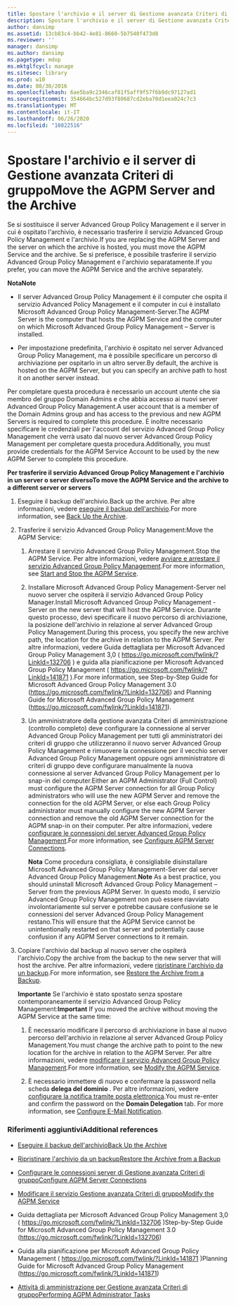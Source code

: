 ```yaml
---
title: Spostare l'archivio e il server di Gestione avanzata Criteri di gruppo
description: Spostare l'archivio e il server di Gestione avanzata Criteri di gruppo
author: dansimp
ms.assetid: 13cb83c4-bb42-4e81-8660-5b7540f473d8
ms.reviewer: ''
manager: dansimp
ms.author: dansimp
ms.pagetype: mdop
ms.mktglfcycl: manage
ms.sitesec: library
ms.prod: w10
ms.date: 08/30/2016
ms.openlocfilehash: 6ae5ba9c2346caf81f5aff9f57f6b9dc97127ad1
ms.sourcegitcommit: 354664bc527d93f80687cd2eba70d1eea024c7c3
ms.translationtype: MT
ms.contentlocale: it-IT
ms.lasthandoff: 06/26/2020
ms.locfileid: "10822516"
---
```

# <span data-ttu-id="dec34-103">Spostare l'archivio e il server di Gestione avanzata Criteri di gruppo</span><span class="sxs-lookup"><span data-stu-id="dec34-103">Move the AGPM Server and the Archive</span></span>


<span data-ttu-id="dec34-104">Se si sostituisce il server Advanced Group Policy Management e il server in cui è ospitato l'archivio, è necessario trasferire il servizio Advanced Group Policy Management e l'archivio.</span><span class="sxs-lookup"><span data-stu-id="dec34-104">If you are replacing the AGPM Server and the server on which the archive is hosted, you must move the AGPM Service and the archive.</span></span> <span data-ttu-id="dec34-105">Se si preferisce, è possibile trasferire il servizio Advanced Group Policy Management e l'archivio separatamente.</span><span class="sxs-lookup"><span data-stu-id="dec34-105">If you prefer, you can move the AGPM Service and the archive separately.</span></span>

**<span data-ttu-id="dec34-106">Nota</span><span class="sxs-lookup"><span data-stu-id="dec34-106">Note</span></span>**  
-   <span data-ttu-id="dec34-107">Il server Advanced Group Policy Management è il computer che ospita il servizio Advanced Policy Management e il computer in cui è installato Microsoft Advanced Group Policy Management-Server.</span><span class="sxs-lookup"><span data-stu-id="dec34-107">The AGPM Server is the computer that hosts the AGPM Service and the computer on which Microsoft Advanced Group Policy Management – Server is installed.</span></span>

-   <span data-ttu-id="dec34-108">Per impostazione predefinita, l'archivio è ospitato nel server Advanced Group Policy Management, ma è possibile specificare un percorso di archiviazione per ospitarlo in un altro server.</span><span class="sxs-lookup"><span data-stu-id="dec34-108">By default, the archive is hosted on the AGPM Server, but you can specify an archive path to host it on another server instead.</span></span>

 

<span data-ttu-id="dec34-109">Per completare questa procedura è necessario un account utente che sia membro del gruppo Domain Admins e che abbia accesso ai nuovi server Advanced Group Policy Management.</span><span class="sxs-lookup"><span data-stu-id="dec34-109">A user account that is a member of the Domain Admins group and has access to the previous and new AGPM Servers is required to complete this procedure.</span></span> <span data-ttu-id="dec34-110">È inoltre necessario specificare le credenziali per l'account del servizio Advanced Group Policy Management che verrà usato dal nuovo server Advanced Group Policy Management per completare questa procedura.</span><span class="sxs-lookup"><span data-stu-id="dec34-110">Additionally, you must provide credentials for the AGPM Service Account to be used by the new AGPM Server to complete this procedure.</span></span>

**<span data-ttu-id="dec34-111">Per trasferire il servizio Advanced Group Policy Management e l'archivio in un server o server diverso</span><span class="sxs-lookup"><span data-stu-id="dec34-111">To move the AGPM Service and the archive to a different server or servers</span></span>**

1.  <span data-ttu-id="dec34-112">Eseguire il backup dell'archivio.</span><span class="sxs-lookup"><span data-stu-id="dec34-112">Back up the archive.</span></span> <span data-ttu-id="dec34-113">Per altre informazioni, vedere [eseguire il backup dell'archivio](back-up-the-archive.md).</span><span class="sxs-lookup"><span data-stu-id="dec34-113">For more information, see [Back Up the Archive](back-up-the-archive.md).</span></span>

2.  <span data-ttu-id="dec34-114">Trasferire il servizio Advanced Group Policy Management:</span><span class="sxs-lookup"><span data-stu-id="dec34-114">Move the AGPM Service:</span></span>

    1.  <span data-ttu-id="dec34-115">Arrestare il servizio Advanced Group Policy Management.</span><span class="sxs-lookup"><span data-stu-id="dec34-115">Stop the AGPM Service.</span></span> <span data-ttu-id="dec34-116">Per altre informazioni, vedere [avviare e arrestare il servizio Advanced Group Policy Management](start-and-stop-the-agpm-service-agpm30ops.md).</span><span class="sxs-lookup"><span data-stu-id="dec34-116">For more information, see [Start and Stop the AGPM Service](start-and-stop-the-agpm-service-agpm30ops.md).</span></span>

    2.  <span data-ttu-id="dec34-117">Installare Microsoft Advanced Group Policy Management-Server nel nuovo server che ospiterà il servizio Advanced Group Policy Manager.</span><span class="sxs-lookup"><span data-stu-id="dec34-117">Install Microsoft Advanced Group Policy Management - Server on the new server that will host the AGPM Service.</span></span> <span data-ttu-id="dec34-118">Durante questo processo, devi specificare il nuovo percorso di archiviazione, la posizione dell'archivio in relazione al server Advanced Group Policy Management.</span><span class="sxs-lookup"><span data-stu-id="dec34-118">During this process, you specify the new archive path, the location for the archive in relation to the AGPM Server.</span></span> <span data-ttu-id="dec34-119">Per altre informazioni, vedere Guida dettagliata per Microsoft Advanced Group Policy Management 3,0 ( <https://go.microsoft.com/fwlink/?LinkId=132706> ) e guida alla pianificazione per Microsoft Advanced Group Policy Management ( <https://go.microsoft.com/fwlink/?LinkId=141871> ).</span><span class="sxs-lookup"><span data-stu-id="dec34-119">For more information, see Step-by-Step Guide for Microsoft Advanced Group Policy Management 3.0 (<https://go.microsoft.com/fwlink/?LinkId=132706>) and Planning Guide for Microsoft Advanced Group Policy Management (<https://go.microsoft.com/fwlink/?LinkId=141871>).</span></span>

    3.  <span data-ttu-id="dec34-120">Un amministratore della gestione avanzata Criteri di amministrazione (controllo completo) deve configurare la connessione al server Advanced Group Policy Management per tutti gli amministratori dei criteri di gruppo che utilizzeranno il nuovo server Advanced Group Policy Management e rimuovere la connessione per il vecchio server Advanced Group Policy Management oppure ogni amministratore di criteri di gruppo deve configurare manualmente la nuova connessione al server Advanced Group Policy Management per lo snap-in del computer.</span><span class="sxs-lookup"><span data-stu-id="dec34-120">Either an AGPM Administrator (Full Control) must configure the AGPM Server connection for all Group Policy administrators who will use the new AGPM Server and remove the connection for the old AGPM Server, or else each Group Policy administrator must manually configure the new AGPM Server connection and remove the old AGPM Server connection for the AGPM snap-in on their computer.</span></span> <span data-ttu-id="dec34-121">Per altre informazioni, vedere [configurare le connessioni del server Advanced Group Policy Management](configure-agpm-server-connections-agpm30ops.md).</span><span class="sxs-lookup"><span data-stu-id="dec34-121">For more information, see [Configure AGPM Server Connections](configure-agpm-server-connections-agpm30ops.md).</span></span>

        <span data-ttu-id="dec34-122">**Nota**  Come procedura consigliata, è consigliabile disinstallare Microsoft Advanced Group Policy Management-Server dal server Advanced Group Policy Management.</span><span class="sxs-lookup"><span data-stu-id="dec34-122">**Note** As a best practice, you should uninstall Microsoft Advanced Group Policy Management – Server from the previous AGPM Server.</span></span> <span data-ttu-id="dec34-123">In questo modo, il servizio Advanced Group Policy Management non può essere riavviato involontariamente sul server e potrebbe causare confusione se le connessioni del server Advanced Group Policy Management restano.</span><span class="sxs-lookup"><span data-stu-id="dec34-123">This will ensure that the AGPM Service cannot be unintentionally restarted on that server and potentially cause confusion if any AGPM Server connections to it remain.</span></span>

         

3.  <span data-ttu-id="dec34-124">Copiare l'archivio dal backup al nuovo server che ospiterà l'archivio.</span><span class="sxs-lookup"><span data-stu-id="dec34-124">Copy the archive from the backup to the new server that will host the archive.</span></span> <span data-ttu-id="dec34-125">Per altre informazioni, vedere [ripristinare l'archivio da un backup](restore-the-archive-from-a-backup.md).</span><span class="sxs-lookup"><span data-stu-id="dec34-125">For more information, see [Restore the Archive from a Backup](restore-the-archive-from-a-backup.md).</span></span>

    <span data-ttu-id="dec34-126">**Importante**  Se l'archivio è stato spostato senza spostare contemporaneamente il servizio Advanced Group Policy Management:</span><span class="sxs-lookup"><span data-stu-id="dec34-126">**Important** If you moved the archive without moving the AGPM Service at the same time:</span></span>

    1.  <span data-ttu-id="dec34-127">È necessario modificare il percorso di archiviazione in base al nuovo percorso dell'archivio in relazione al server Advanced Group Policy Management.</span><span class="sxs-lookup"><span data-stu-id="dec34-127">You must change the archive path to point to the new location for the archive in relation to the AGPM Server.</span></span> <span data-ttu-id="dec34-128">Per altre informazioni, vedere [modificare il servizio Advanced Group Policy Management](modify-the-agpm-service-agpm30ops.md).</span><span class="sxs-lookup"><span data-stu-id="dec34-128">For more information, see [Modify the AGPM Service](modify-the-agpm-service-agpm30ops.md).</span></span>

    2.  <span data-ttu-id="dec34-129">È necessario immettere di nuovo e confermare la password nella scheda **delega del dominio** . Per altre informazioni, vedere [configurare la notifica tramite posta elettronica](configure-e-mail-notification-agpm30ops.md).</span><span class="sxs-lookup"><span data-stu-id="dec34-129">You must re-enter and confirm the password on the **Domain Delegation** tab. For more information, see [Configure E-Mail Notification](configure-e-mail-notification-agpm30ops.md).</span></span>

     

### <span data-ttu-id="dec34-130">Riferimenti aggiuntivi</span><span class="sxs-lookup"><span data-stu-id="dec34-130">Additional references</span></span>

-   [<span data-ttu-id="dec34-131">Eseguire il backup dell'archivio</span><span class="sxs-lookup"><span data-stu-id="dec34-131">Back Up the Archive</span></span>](back-up-the-archive.md)

-   [<span data-ttu-id="dec34-132">Ripristinare l'archivio da un backup</span><span class="sxs-lookup"><span data-stu-id="dec34-132">Restore the Archive from a Backup</span></span>](restore-the-archive-from-a-backup.md)

-   [<span data-ttu-id="dec34-133">Configurare le connessioni server di Gestione avanzata Criteri di gruppo</span><span class="sxs-lookup"><span data-stu-id="dec34-133">Configure AGPM Server Connections</span></span>](configure-agpm-server-connections-agpm30ops.md)

-   [<span data-ttu-id="dec34-134">Modificare il servizio Gestione avanzata Criteri di gruppo</span><span class="sxs-lookup"><span data-stu-id="dec34-134">Modify the AGPM Service</span></span>](modify-the-agpm-service-agpm30ops.md)

-   <span data-ttu-id="dec34-135">Guida dettagliata per Microsoft Advanced Group Policy Management 3,0 ( <https://go.microsoft.com/fwlink/?LinkId=132706> )</span><span class="sxs-lookup"><span data-stu-id="dec34-135">Step-by-Step Guide for Microsoft Advanced Group Policy Management 3.0 (<https://go.microsoft.com/fwlink/?LinkId=132706>)</span></span>

-   <span data-ttu-id="dec34-136">Guida alla pianificazione per Microsoft Advanced Group Policy Management ( <https://go.microsoft.com/fwlink/?LinkId=141871> )</span><span class="sxs-lookup"><span data-stu-id="dec34-136">Planning Guide for Microsoft Advanced Group Policy Management (<https://go.microsoft.com/fwlink/?LinkId=141871>)</span></span>

-   [<span data-ttu-id="dec34-137">Attività di amministrazione per Gestione avanzata Criteri di gruppo</span><span class="sxs-lookup"><span data-stu-id="dec34-137">Performing AGPM Administrator Tasks</span></span>](performing-agpm-administrator-tasks-agpm30ops.md)

 

 





